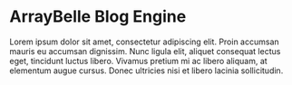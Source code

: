 ArrayBelle Blog Engine
===

Lorem ipsum dolor sit amet, consectetur adipiscing elit. Proin accumsan mauris eu accumsan dignissim. Nunc ligula elit, aliquet consequat lectus eget, tincidunt luctus libero. Vivamus pretium mi ac libero aliquam, at elementum augue cursus. Donec ultricies nisi et libero lacinia sollicitudin.

